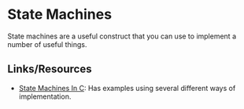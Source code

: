 # State Machines

State machines are a useful construct that you can use to implement a number
of useful things.

## Links/Resources

- [State Machines In C](https://aticleworld.com/state-machine-using-c/): Has
examples using several different ways of implementation.

